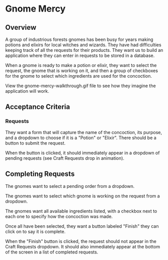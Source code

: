 # Gnome Mercy

## Overview

A group of industrious forests gnomes has been busy for years making potions and elixirs for local witches and wizards. They have had difficulties keeping track of all the requests for their products. They want us to build an application where they can enter in requests to be stored in a database.

When a gnome is ready to make a potion or elixir, they want to select the request, the gnome that is working on it, and then a group of checkboxes for the gnome to select which ingredients are used for the concoction.

View the gnome-mercy-walkthrough.gif file to see how they imagine the application will work.

## Acceptance Criteria

### Requests

They want a form that will capture the name of the concoction, its purpose, and a dropdown to choose if it is a "Potion" or "Elixir". There should be a button to submit the request.

When the button is clicked, it should immediately appear in a dropdown of pending requests (see Craft Requests drop in animation).

## Completing Requests

The gnomes want to select a pending order from a dropdown.

The gnomes want to select which gnome is working on the request from a dropdown.

The gnomes want all available ingredients listed, with a checkbox next to each one to specify how the concoction was made.

Once all have been selected, they want a button labeled "Finish" they can click on to say it is complete.

When the "Finish" button is clicked, the request should not appear in the Craft Requests dropdown. It should also immediately appear at the bottom of the screen in a list of completed requests.
